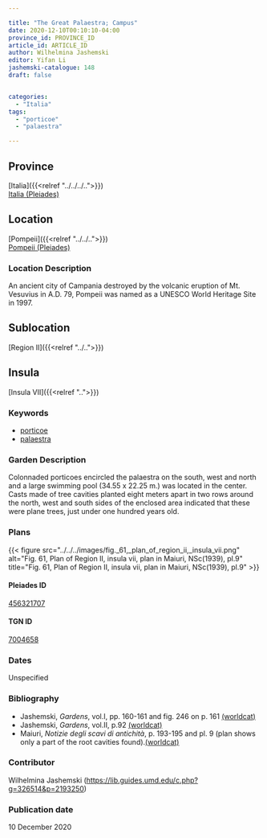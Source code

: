 ```yaml
---

title: "The Great Palaestra; Campus"
date: 2020-12-10T00:10:10-04:00
province_id: PROVINCE_ID
article_id: ARTICLE_ID
author: Wilhelmina Jashemski
editor: Yifan Li
jashemski-catalogue: 148
draft: false


categories:
  - "Italia"
tags:
  - "porticoe"
  - "palaestra"

---
```


## Province
[Italia]({{<relref "../../../..">}}) \
[Italia (Pleiades)](https://pleiades.stoa.org/places/1052)

## Location
[Pompeii]({{<relref "../../..">}}) \
[Pompeii (Pleiades)](https://pleiades.stoa.org/places/433032)


### Location Description
An ancient city of Campania destroyed by the volcanic eruption of Mt. Vesuvius in A.D. 79, Pompeii was named as a UNESCO World Heritage Site in 1997.

## Sublocation
[Region II]({{<relref "../..">}})
## Insula
[Insula VII]({{<relref "..">}})


### Keywords
 - [porticoe](http://vocab.getty.edu/page/aat/300004145)
 - [palaestra](http://vocab.getty.edu/page/aat/300007301)


### Garden Description
Colonnaded porticoes encircled the palaestra on the south, west and north and a large swimming pool (34.55 x 22.25 m.) was located in the center. Casts made of tree cavities planted eight meters apart in two rows around the north, west and south sides of the enclosed area indicated that these were plane trees, just under one hundred years old.

### Plans
{{< figure src="../../../images/fig._61,_plan_of_region_ii,_insula_vii.png" alt="Fig. 61, Plan of Region II, insula vii, plan in Maiuri, NSc(1939), pl.9" title="Fig. 61, Plan of Region II, insula vii, plan in Maiuri, NSc(1939), pl.9" >}}

#### Pleiades ID
[456321707](https://pleiades.stoa.org/places/456321707)

#### TGN ID
[7004658](http://vocab.getty.edu/page/tgn/7004658)

### Dates
Unspecified

### Bibliography
* Jashemski, *Gardens*, vol.I, pp. 160-161 and fig. 246 on p. 161  [(worldcat)](http://www.worldcat.org/oclc/884024123)
* Jashemski, *Gardens*, vol.II, p.92 [(worldcat)](http://www.worldcat.org/oclc/921816405)
* Maiuri, *Notizie degli scavi di antichità*, p. 193-195 and pl. 9 (plan shows only a part of the root cavities found).[(worldcat)](http://www.worldcat.org/oclc/1646037)


### Contributor
Wilhelmina Jashemski (https://lib.guides.umd.edu/c.php?g=326514&p=2193250)

### Publication date
10 December 2020
